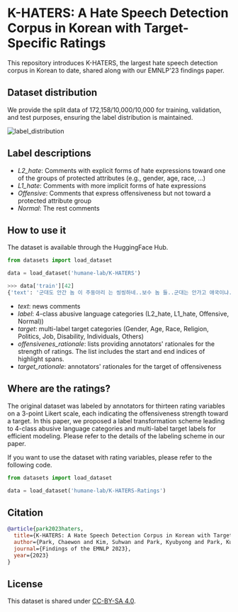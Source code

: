 # K-HATERS: A Hate Speech Detection Corpus in Korean with Target-Specific Ratings

This repository introduces K-HATERS, the largest hate speech detection corpus in Korean to date, shared along with our EMNLP'23 findings paper.

## Dataset distribution

We provide the split data of 172,158/10,000/10,000 for training, validation, and test purposes, ensuring the label distribution is maintained.

![label_distribution](https://github.com/ssu-humane/K-HATERS/assets/76468616/d08aa6df-923c-4fcf-88ae-c322d39acbed)<br>

## Label descriptions
- *L2_hate*: Comments with explicit forms of hate expressions toward one of the groups of protected attributes (e.g., gender, age, race, ...)
- *L1_hate*: Comments with more implicit forms of hate expressions
- *Offensive*: Comments that express offensiveness but not toward a protected attribute group
- *Normal*: The rest comments

## How to use it
The dataset is available through the HuggingFace Hub. 

```python
from datasets import load_dataset

data = load_dataset('humane-lab/K-HATERS')
```
```python
>>> data['train'][42]
{'text': '군대도 안간 놈 이 주둥아리 는 씽씽하네..보수 놈 들..군대는 안가고 애국이냐..#@이름#,#@이름#,', 'label': '1_hate', 'target_label': ['political'], 'offensiveness_rationale': [[7, 8], [11, 15], [27, 28]], 'target_rationale': [[24, 26], [46, 51], [52, 57]]}
```

- *text*: news comments
- *label*: 4-class abusive language categories (L2_hate, L1_hate, Offensive, Normal))
- *target*: multi-label target categories (Gender, Age, Race, Religion, Politics, Job, Disability, Individuals, Others)
- *offensivenes_rationale*: lists providing annotators' rationales for the strength of ratings. The list includes the start and end indices of highlight spans.
- *target_rationale*: annotators' rationales for the target of offensiveness

## Where are the ratings?
The original dataset was labeled by annotators for thirteen rating variables on a 3-point Likert scale, each indicating the offensiveness strength toward a target.
In this paper, we proposed a label transformation scheme leading to 4-class abusive language categories and multi-label target labels for efficient modeling.
Please refer to the details of the labeling scheme in our paper.

If you want to use the dataset with rating variables, please refer to the following code.
```python
from datasets import load_dataset

data = load_dataset('humane-lab/K-HATERS-Ratings')
```

## Citation
```bibtex
@article{park2023haters,
  title={K-HATERS: A Hate Speech Detection Corpus in Korean with Target-Specific Ratings},
  author={Park, Chaewon and Kim, Suhwan and Park, Kyubyong and Park, Kunwoo},
  journal={Findings of the EMNLP 2023},
  year={2023}
}
```

## License

This dataset is shared under [CC-BY-SA 4.0](https://creativecommons.org/licenses/by-sa/4.0/deed.en).

